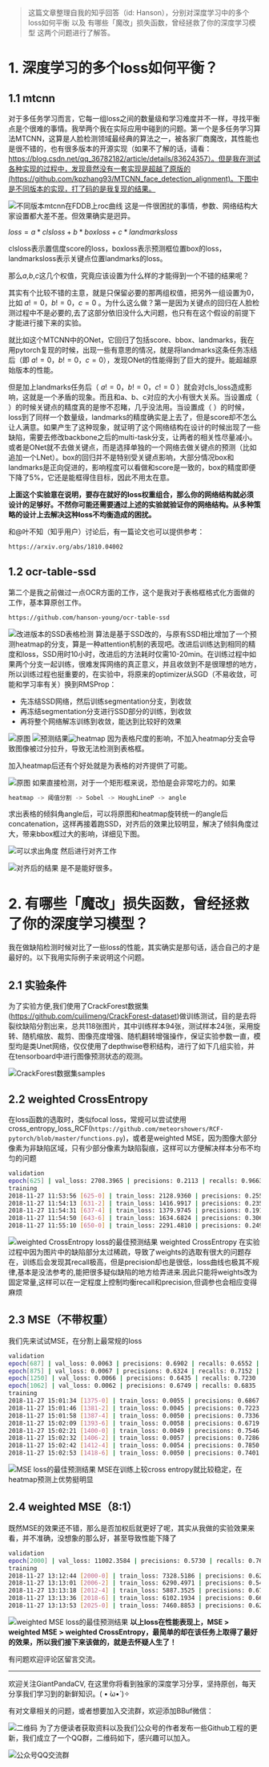 > 这篇文章整理自我的知乎回答（id: Hanson），分别对深度学习中的多个loss如何平衡 以及 有哪些「魔改」损失函数，曾经拯救了你的深度学习模型 这两个问题进行了解答。

# 1. 深度学习的多个loss如何平衡？
## 1.1 mtcnn
对于多任务学习而言，它每一组loss之间的数量级和学习难度并不一样，寻找平衡点是个很难的事情。我举两个我在实际应用中碰到的问题。第一个是多任务学习算法MTCNN，这算是人脸检测领域最经典的算法之一，被各家厂商魔改，其性能也是很不错的，也有很多版本的开源实现（如果不了解的话，请看：https://blog.csdn.net/qq_36782182/article/details/83624357）。但是我在测试各种实现的过程中，发现竟然没有一套实现是超越了原版的(https://github.com/kpzhang93/MTCNN_face_detection_alignment)。下图中是不同版本的实现，打了码的是我复现的结果。


![不同版本mtcnn在FDDB上roc曲线](https://img-blog.csdnimg.cn/2020061220163313.png?x-oss-process=image/watermark,type_ZmFuZ3poZW5naGVpdGk,shadow_10,text_aHR0cHM6Ly9ibG9nLmNzZG4ubmV0L2p1c3Rfc29ydA==,size_16,color_FFFFFF,t_70)
这是一件很困扰的事情，参数、网络结构大家设置都大差不差。但效果确实是迥异。

$loss = a*clsloss+b*boxloss+c*landmarksloss$

clsloss表示置信度score的loss，boxloss表示预测框位置box的loss，landmarksloss表示关键点位置landmarks的loss。

那么$a$,$b$,$c$这几个权值，究竟应该设置为什么样的才能得到一个不错的结果呢？

其实有个比较不错的主意，就是只保留必要的那两组权值，把另外一组设置为0，比如 $a!=0，b!=0，c=0$ 。为什么这么做？第一是因为关键点的回归在人脸检测过程中不是必要的,去了这部分依旧没什么大问题，也只有在这个假设的前提下才能进行接下来的实验。

就比如这个MTCNN中的ONet，它回归了包括score、bbox、landmarks，我在用pytorch复现的时候，出现一些有意思的情况，就是将landmarks这条任务冻结后（即 $a!=0，b!=0，c=0$），发现ONet的性能得到了巨大的提升。能超越原始版本的性能。


但是加上landmarks任务后（ $a!=0，b!=0，c!=0$ ）就会对cls_loss造成影响，这就是一个矛盾的现象。而且和a、b、c对应的大小有很大关系。当设置成（  ）的时候关键点的精度真的是惨不忍睹，几乎没法用。当设置成（  ）的时候，loss到了同样一个数量级，landmarks的精度确实是上去了，但是score却不怎么让人满意。如果产生了这种现象，就证明了这个网络结构在设计的时候出现了一些缺陷，需要去修改backbone之后的multi-task分支，让两者的相关性尽量减小。或者是ONet就不去做关键点，而是选择单独的一个网络去做关键点的预测（比如追加一个LNet）。box的回归并不是特别受关键点影响，大部分情况box和landmarks是正向促进的，影响程度可以看做和score是一致的，box的精度即便下降了5%，它还是能框得住目标，因此不用太在意。

**上面这个实验意在说明，要存在就好的loss权重组合，那么你的网络结构就必须设计的足够好。不然你可能还需要通过上述的实验就验证你的网络结构。从多种策略的设计上去解决这种loss不均衡造成的困扰。**

和@叶不知（知乎用户）讨论后，有一篇论文也可以提供参考：

```sh
https://arxiv.org/abs/1810.04002
```

## 1.2 ocr-table-ssd
第二个是我之前做过一点OCR方面的工作，这个是我对于表格框格式化方面做的工作，基本算原创工作。

```sh
https://github.com/hanson-young/ocr-table-ssd
```

![改进版本的SSD表格检测](https://img-blog.csdnimg.cn/20200612202933896.png?x-oss-process=image/watermark,type_ZmFuZ3poZW5naGVpdGk,shadow_10,text_aHR0cHM6Ly9ibG9nLmNzZG4ubmV0L2p1c3Rfc29ydA==,size_16,color_FFFFFF,t_70)
算法是基于SSD改的，与原有SSD相比增加了一个预测heatmap的分支，算是一种attention机制的表现吧。改进后训练达到相同的精度和loss，SSD用时10小时，改进后的方法耗时仅需10-20min。在训练过程中如果两个分支一起训练，很难发挥网络的真正意义，并且收敛到不是很理想的地方，所以训练过程也挺重要的，在实验中，将原来的optimizer从SGD（不易收敛，可能和学习率有关）换到RMSProp：

- 先冻结SSD网络，然后训练segmentation分支，到收敛
- 再冻结segmentation分支进行SSD部分的训练，到收敛
- 再将整个网络解冻训练到收敛，能达到比较好的效果

![原图](https://img-blog.csdnimg.cn/20200612203008788.png)
![预测结果](https://img-blog.csdnimg.cn/20200612203020964.png)![heatmap](https://img-blog.csdnimg.cn/20200612203033163.png)
因为表格尺度的影响，不加入heatmap分支会导致图像被过分拉升，导致无法检测到表格框。

加入heatmap后还有个好处就是为表格的对齐提供了可能。


![原图](https://img-blog.csdnimg.cn/20200612203056522.png?x-oss-process=image/watermark,type_ZmFuZ3poZW5naGVpdGk,shadow_10,text_aHR0cHM6Ly9ibG9nLmNzZG4ubmV0L2p1c3Rfc29ydA==,size_16,color_FFFFFF,t_70)
如果直接检测，对于一个矩形框来说，恐怕是会非常吃力的。如果

```cpp
heatmap -> 阈值分割 -> Sobel -> HoughLineP -> angle
```

求出表格的倾斜角angle后，可以将原图和heatmap旋转统一的angle后concatenation，这样再接着跑SSD，对齐后的效果比较明显，解决了倾斜角度过大，带来bbox框过大的影响，详细见下图。

![可以求出角度](https://img-blog.csdnimg.cn/2020061220321247.png?x-oss-process=image/watermark,type_ZmFuZ3poZW5naGVpdGk,shadow_10,text_aHR0cHM6Ly9ibG9nLmNzZG4ubmV0L2p1c3Rfc29ydA==,size_16,color_FFFFFF,t_70)
然后进行对齐工作

![对齐后的结果](https://img-blog.csdnimg.cn/20200612203238422.png?x-oss-process=image/watermark,type_ZmFuZ3poZW5naGVpdGk,shadow_10,text_aHR0cHM6Ly9ibG9nLmNzZG4ubmV0L2p1c3Rfc29ydA==,size_16,color_FFFFFF,t_70)
是不是能好很多。


# 2. 有哪些「魔改」损失函数，曾经拯救了你的深度学习模型？
我在做缺陷检测时候对比了一些loss的性能，其实确实是那句话，适合自己的才是最好的。以下我用实际例子来说明这个问题。

## 2.1 实验条件
为了实验方便,我们使用了CrackForest数据集(https://github.com/cuilimeng/CrackForest-dataset)做训练测试，目的是去将裂纹缺陷分割出来，总共118张图片，其中训练样本94张，测试样本24张，采用旋转、随机缩放、裁剪、图像亮度增强、随机翻转增强操作，保证实验参数一直，模型均是类Unet网络，仅仅使用了depthwise卷积结构，进行了如下几组实验，并在tensorboard中进行图像预测状态的观测。


![CrackForest数据集samples](https://img-blog.csdnimg.cn/20200612203454103.png?x-oss-process=image/watermark,type_ZmFuZ3poZW5naGVpdGk,shadow_10,text_aHR0cHM6Ly9ibG9nLmNzZG4ubmV0L2p1c3Rfc29ydA==,size_16,color_FFFFFF,t_70)
## 2.2 weighted CrossEntropy

在loss函数的选取时，类似focal loss，常规可以尝试使用cross_entropy_loss_RCF(`https://github.com/meteorshowers/RCF-pytorch/blob/master/functions.py`)，或者是weighted MSE，因为图像大部分像素为非缺陷区域，只有少部分像素为缺陷裂痕，这样可以方便解决样本分布不均匀的问题


```sh
validation
epoch[625] | val_loss: 2708.3965 | precisions: 0.2113 | recalls: 0.9663 | f1_scores: 0.3467
training
2018-11-27 11:53:56 [625-0] | train_loss: 2128.9360 | precisions: 0.2554 | recalls: 0.9223 | f1_scores: 0.4000
2018-11-27 11:54:13 [631-2] | train_loss: 1416.9917 | precisions: 0.2359 | recalls: 0.9541 | f1_scores: 0.3782
2018-11-27 11:54:31 [637-4] | train_loss: 1379.9745 | precisions: 0.1916 | recalls: 0.9591 | f1_scores: 0.3194
2018-11-27 11:54:50 [643-6] | train_loss: 1634.6824 | precisions: 0.3067 | recalls: 0.9636 | f1_scores: 0.4654
2018-11-27 11:55:10 [650-0] | train_loss: 2291.4810 | precisions: 0.2498 | recalls: 0.9317 | f1_scores: 0.3940
```

![weighted CrossEntropy loss的最佳预测结果](https://img-blog.csdnimg.cn/20200612203612247.png?x-oss-process=image/watermark,type_ZmFuZ3poZW5naGVpdGk,shadow_10,text_aHR0cHM6Ly9ibG9nLmNzZG4ubmV0L2p1c3Rfc29ydA==,size_16,color_FFFFFF,t_70)
weighted CrossEntropy 在实验过程中因为图片中的缺陷部分太过稀疏，导致了weights的选取有很大的问题存在，训练后会发现其recall极高，但是precision却也是很低，loss曲线也极其不规律,基本是没法参考的,能把很多疑似缺陷的地方给弄进来.因此只能将weights改为固定常量,这样可以在一定程度上控制均衡recall和precision,但调参也会相应变得麻烦


## 2.3 MSE（不带权重）
我们先来试试MSE，在分割上最常规的loss

```sh
validation
epoch[687] | val_loss: 0.0063 | precisions: 0.6902 | recalls: 0.6552 | f1_scores: 0.6723 | time: 0
epoch[875] | val_loss: 0.0067 | precisions: 0.6324 | recalls: 0.7152 | f1_scores: 0.6713 | time: 0
epoch[1250] | val_loss: 0.0066 | precisions: 0.6435 | recalls: 0.7230 | f1_scores: 0.6809 | time: 0
epoch[1062] | val_loss: 0.0062 | precisions: 0.6749 | recalls: 0.6835 | f1_scores: 0.6792 | time: 0
training
2018-11-27 15:01:34 [1375-0] | train_loss: 0.0055 | precisions: 0.6867 | recalls: 0.6404 | f1_scores: 0.6627
2018-11-27 15:01:46 [1381-2] | train_loss: 0.0045 | precisions: 0.7223 | recalls: 0.6747 | f1_scores: 0.6977
2018-11-27 15:01:58 [1387-4] | train_loss: 0.0050 | precisions: 0.7336 | recalls: 0.7185 | f1_scores: 0.7259
2018-11-27 15:02:09 [1393-6] | train_loss: 0.0058 | precisions: 0.6719 | recalls: 0.6196 | f1_scores: 0.6447
2018-11-27 15:02:21 [1400-0] | train_loss: 0.0049 | precisions: 0.7546 | recalls: 0.7191 | f1_scores: 0.7364
2018-11-27 15:02:32 [1406-2] | train_loss: 0.0057 | precisions: 0.7286 | recalls: 0.6919 | f1_scores: 0.7098
2018-11-27 15:02:42 [1412-4] | train_loss: 0.0054 | precisions: 0.7850 | recalls: 0.6932 | f1_scores: 0.7363
2018-11-27 15:02:53 [1418-6] | train_loss: 0.0050 | precisions: 0.7401 | recalls: 0.7223 | f1_scores: 0.7311
```

![MSE loss的最佳预测结果](https://img-blog.csdnimg.cn/20200612203805413.png?x-oss-process=image/watermark,type_ZmFuZ3poZW5naGVpdGk,shadow_10,text_aHR0cHM6Ly9ibG9nLmNzZG4ubmV0L2p1c3Rfc29ydA==,size_16,color_FFFFFF,t_70)
MSE在训练上较cross entropy就比较稳定，在heatmap预测上优势挺明显

## 2.4 weighted MSE（8:1）
既然MSE的效果还不错，那么是否加权后就更好了呢，其实从我做的实验效果来看，并不准确，没想象的那么好，甚至导致性能下降了

```sh
validation
epoch[2000] | val_loss: 11002.3584 | precisions: 0.5730 | recalls: 0.7602 | f1_scores: 0.6535 | time: 1
training
2018-11-27 13:12:44 [2000-0] | train_loss: 7328.5186 | precisions: 0.6203 | recalls: 0.6857 | f1_scores: 0.6514
2018-11-27 13:13:01 [2006-2] | train_loss: 6290.4971 | precisions: 0.5446 | recalls: 0.5346 | f1_scores: 0.5396
2018-11-27 13:13:18 [2012-4] | train_loss: 5887.3525 | precisions: 0.6795 | recalls: 0.6064 | f1_scores: 0.6409
2018-11-27 13:13:36 [2018-6] | train_loss: 6102.1934 | precisions: 0.6613 | recalls: 0.6107 | f1_scores: 0.6350
2018-11-27 13:13:53 [2025-0] | train_loss: 7460.8853 | precisions: 0.6225 | recalls: 0.7137 | f1_scores: 0.6650
```

![weighted MSE loss的最佳预测结果](https://img-blog.csdnimg.cn/20200612204006276.png?x-oss-process=image/watermark,type_ZmFuZ3poZW5naGVpdGk,shadow_10,text_aHR0cHM6Ly9ibG9nLmNzZG4ubmV0L2p1c3Rfc29ydA==,size_16,color_FFFFFF,t_70)
**以上loss在性能表现上，MSE > weighted MSE > weighted CrossEntropy，最简单的却在该任务上取得了最好的效果，所以我们接下来该做的，就是去怀疑人生了！**

有问题欢迎评论区留言交流。

---------------------------------------------------
欢迎关注GiantPandaCV, 在这里你将看到独家的深度学习分享，坚持原创，每天分享我们学习到的新鲜知识。( • ̀ω•́ )✧

有对文章相关的问题，或者想要加入交流群，欢迎添加BBuf微信：

![二维码](https://img-blog.csdnimg.cn/20200110234905879.png?x-oss-process=image/watermark,type_ZmFuZ3poZW5naGVpdGk,shadow_10,text_aHR0cHM6Ly9ibG9nLmNzZG4ubmV0L2p1c3Rfc29ydA==,size_16,color_FFFFFF,t_70)
为了方便读者获取资料以及我们公众号的作者发布一些Github工程的更新，我们成立了一个QQ群，二维码如下，感兴趣可以加入。

![公众号QQ交流群](https://img-blog.csdnimg.cn/20200517190745584.png#pic_center)